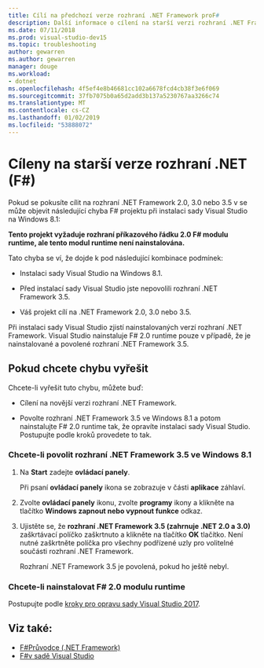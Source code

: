 ```yaml
---
title: Cílí na předchozí verze rozhraní .NET Framework proF#
description: Další informace o cílení na starší verzi rozhraní .NET Framework při použití F# v sadě Visual Studio.
ms.date: 07/11/2018
ms.prod: visual-studio-dev15
ms.topic: troubleshooting
author: gewarren
ms.author: gewarren
manager: douge
ms.workload:
- dotnet
ms.openlocfilehash: 4f5ef4e8b46681cc102a6678fcd4cb38f3e6f069
ms.sourcegitcommit: 37fb7075b0a65d2add3b137a5230767aa3266c74
ms.translationtype: MT
ms.contentlocale: cs-CZ
ms.lasthandoff: 01/02/2019
ms.locfileid: "53888072"
---
```

# <a name="target-older-versions-of-net-f"></a>Cíleny na starší verze rozhraní .NET (F#)

Pokud se pokusíte cílit na rozhraní .NET Framework 2.0, 3.0 nebo 3.5 v se může objevit následující chyba F# projektu při instalaci sady Visual Studio na Windows 8.1:

**Tento projekt vyžaduje rozhraní příkazového řádku 2.0 F# modulu runtime, ale tento modul runtime není nainstalována.**

Tato chyba se ví, že dojde k pod následující kombinace podmínek:

- Instalaci sady Visual Studio na Windows 8.1.

- Před instalací sady Visual Studio jste nepovolili rozhraní .NET Framework 3.5.

- Váš projekt cílí na .NET Framework 2.0, 3.0 nebo 3.5.

Při instalaci sady Visual Studio zjistí nainstalovaných verzí rozhraní .NET Framework. Visual Studio nainstaluje F# 2.0 runtime pouze v případě, že je nainstalované a povolené rozhraní .NET Framework 3.5.

## <a name="resolve-the-error"></a>Pokud chcete chybu vyřešit

Chcete-li vyřešit tuto chybu, můžete buď:

- Cílení na novější verzi rozhraní .NET Framework.

- Povolte rozhraní .NET Framework 3.5 ve Windows 8.1 a potom nainstalujte F# 2.0 runtime tak, že opravíte instalaci sady Visual Studio. Postupujte podle kroků provedete to tak.

### <a name="to-enable-the-net-framework-35-on-windows-81"></a>Chcete-li povolit rozhraní .NET Framework 3.5 ve Windows 8.1

1. Na **Start** zadejte **ovládací panely**.

   Při psaní **ovládací panely** ikona se zobrazuje v části **aplikace** záhlaví.

2. Zvolte **ovládací panely** ikonu, zvolte **programy** ikony a klikněte na tlačítko **Windows zapnout nebo vypnout funkce** odkaz.

3. Ujistěte se, že **rozhraní .NET Framework 3.5 (zahrnuje .NET 2.0 a 3.0)** zaškrtávací políčko zaškrtnuto a klikněte na tlačítko **OK** tlačítko. Není nutné zaškrtněte políčka pro všechny podřízené uzly pro volitelné součásti rozhraní .NET Framework.

   Rozhraní .NET Framework 3.5 je povolená, pokud ho ještě nebyl.

### <a name="to-install-the-f-20-runtime"></a>Chcete-li nainstalovat F# 2.0 modulu runtime

Postupujte podle [kroky pro opravu sady Visual Studio 2017](../install/repair-visual-studio.md).

## <a name="see-also"></a>Viz také:

- [F#Průvodce (.NET Framework)](/dotnet/fsharp/)
- [F#v sadě Visual Studio](fsharp-visual-studio.md)